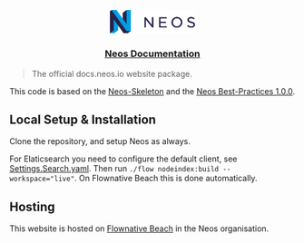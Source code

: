 <p align="center">
	<a href="http://neos.io">
		<img src="DistributionPackages/Neos.DocsNeosIo/Resources/Public/Frontend/img/neos_primary.svg" width="150">
	</a>
</p>

<h3 align="center"><a href="http://docs.neos.io">Neos Documentation</a></h3>

> The official docs.neos.io website package.

This code is based on the [Neos-Skeleton](https://github.com/code-q-web-factory/Neos-Skeleton) and the [Neos Best-Practices 1.0.0](https://www.neos.io/blog/neos-best-practices-1-0.html).

## Local Setup & Installation

Clone the repository, and setup Neos as always.

For Elaticsearch you need to configure the default client, see [Settings.Search.yaml](https://github.com/neos/Neos.DocsNeosIo/blob/master/DistributionPackages/Neos.DocsNeosIo/Configuration/Development/Settings.Search.yaml#13).
Then run `./flow nodeindex:build --workspace="live"`. On Flownative Beach this is done automatically.

## Hosting

This website is hosted on [Flownative Beach](https://beach.flownative.com) in the Neos organisation.
